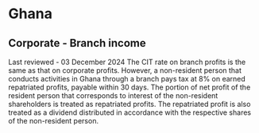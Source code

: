 # Ghana
## Corporate - Branch income
Last reviewed - 03 December 2024
The CIT rate on branch profits is the same as that on corporate profits.
However, a non-resident person that conducts activities in Ghana through a branch pays tax at 8% on earned repatriated profits, payable within 30 days. The portion of net profit of the resident person that corresponds to interest of the non-resident shareholders is treated as repatriated profits. The repatriated profit is also treated as a dividend distributed in accordance with the respective shares of the non-resident person.
